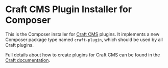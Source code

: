 # Craft CMS Plugin Installer for Composer

This is the Composer installer for [Craft CMS](https://craftcms.com/) plugins. It implements a new Composer package type named `craft-plugin`, which should be used by all Craft plugins.

Full details about how to create plugins for Craft CMS can be found in the [Craft documentation](https://docs.craftcms.com/v3/extend/plugin-guide.html).

